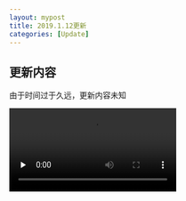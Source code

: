 ```yaml
---
layout: mypost
title: 2019.1.12更新
categories: [Update]
---
```


## 更新内容   

由于时间过于久远，更新内容未知

<video id="video" controls="" preload="none">
      <source id="mp4" src="https://1057237562.github.io/projectoe/posts/2019/01/25/preview.mp4" type="video/mp4">
</video>
